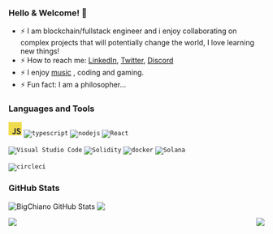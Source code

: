 ### Hello & Welcome! 👋
- ⚡ I am blockchain/fullstack engineer and i enjoy collaborating on complex projects that will potentially change the world, I love learning new things!
- ⚡ How to reach me: [LinkedIn](https://www.linkedin.com/in/chrisochuko/), [Twitter](https://twitter.com/bigchiano), [Discord](bigchiano)
- ⚡ I enjoy [music](https://music.youtube.com/playlist?list=PLpaML6LWJqYXUmnL7DmaAHl4HEbcv_s_K&si=ruWyifU0vm3oZE5S) , coding and gaming.
- ⚡ Fun fact: I am a philosopher...

### Languages and Tools

<code><img alt="JavaScript" width="26px" src="https://raw.githubusercontent.com/github/explore/80688e429a7d4ef2fca1e82350fe8e3517d3494d/topics/javascript/javascript.png" /></code>
<code><img alt="typescript" width="26px" src="https://cdn.icon-icons.com/icons2/2107/PNG/512/file_type_typescript_official_icon_130107.png" /></code>
<code><img alt="nodejs" width="26px" src="https://cdn.icon-icons.com/icons2/2415/PNG/512/nodejs_plain_wordmark_logo_icon_146410.png" /></code>
<code><img  alt="React" width="26px" src="https://cdn.icon-icons.com/icons2/2108/PNG/512/react_icon_130845.png" /></code>

<code><img  alt="Visual Studio Code" width="26px" src="https://cdn.icon-icons.com/icons2/2107/PNG/512/file_type_vscode_icon_130084.png" /></code>
<code><img  alt="Solidity" width="26px" src="https://cdn.icon-icons.com/icons2/2107/PNG/512/file_type_solidity_icon_130156.png" /></code>
<code><img  alt="docker" width="26px" src="https://cdn.icon-icons.com/icons2/2415/PNG/512/docker_plain_wordmark_logo_icon_146555.png" /></code>
<code><img  alt="Solana" width="26px" src="https://raw.githubusercontent.com/trustwallet/assets/master/blockchains/solana/info/logo.png" /></code>

<code><img  alt="circleci" width="26px" src="https://cdn.icon-icons.com/icons2/2107/PNG/512/file_type_circleci_icon_130690.png" /></code>

### GitHub Stats

<div>
<img align="center" alt="BigChiano GitHub Stats" src="https://github-readme-stats.vercel.app/api?username=bigchiano&show_icons=true&hide_border=true&theme=gotham" />

<img align="center" src="https://github-readme-stats.vercel.app/api/top-langs/?username=bigchiano&layout=compact&theme=gotham" />
</div>

<p>
<img align="left" src="https://visitor-badge.laobi.icu/badge?page_id=bigchiano.visitor-badge" />
<img align="right" src="https://img.shields.io/github/followers/bigchiano?label=Follow&style=social" />
</p>
